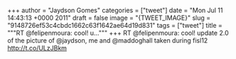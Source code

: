 
+++
author = "Jaydson Gomes"
categories = ["tweet"]
date = "Mon Jul 11 14:43:13 +0000 2011"
draft = false
image = "{TWEET_IMAGE}"
slug = "9148726ef53c4cbdc1662c63f1642ae64d19d831"
tags = ["tweet"]
title = """RT @felipenmoura: cool! u..."""
+++
RT @felipenmoura: cool! update 2.0 of the picture of @jaydson, me and @maddoghall taken during fisl12 http://t.co/ULzJBkm
